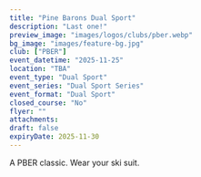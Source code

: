 ```yaml
---
title: "Pine Barons Dual Sport"
description: "Last one!"
preview_image: "images/logos/clubs/pber.webp"
bg_image: "images/feature-bg.jpg"
club: ["PBER"]
event_datetime: "2025-11-25"
location: "TBA"
event_type: "Dual Sport"
event_series: "Dual Sport Series"
event_format: "Dual Sport"
closed_course: "No"
flyer: ""
attachments:
draft: false
expiryDate: 2025-11-30
---
```


A PBER classic. Wear your ski suit.
